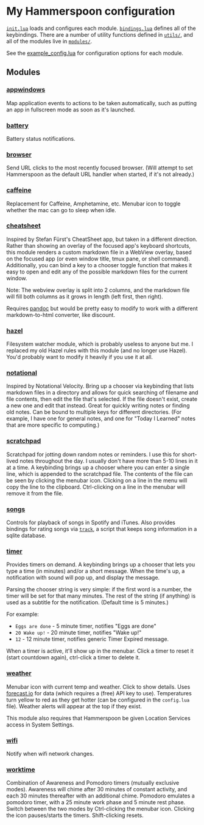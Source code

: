 
# My Hammerspoon configuration

[`init.lua`](.hammerspoon/init.lua) loads and configures each module. [`bindings.lua`](.hammerspoon/bindings.lua) defines all of the keybindings. There are a number of utility functions defined in [`utils/`](.hammerspoon/utils), and all of the modules live in [`modules/`](.hammerspoon/modules).

See the [example_config.lua](.hammerspoon/example_config.lua) for configuration options for each module.

## Modules

### [appwindows](.hammerspoon/modules/appwindows.lua)

Map application events to actions to be taken automatically, such as putting an app in fullscreen mode as soon as it's launched.

### [battery](.hammerspoon/modules/battery.lua)

Battery status notifications.

### [browser](.hammerspoon/modules/browser.lua)

Send URL clicks to the most recently focused browser. (Will attempt to set Hammerspoon as the default URL handler when started, if it's not already.)

### [caffeine](.hammerspoon/modules/caffeine.lua)

Replacement for Caffeine, Amphetamine, etc. Menubar icon to toggle whether the mac can go to sleep when idle.

### [cheatsheet](.hammerspoon/modules/cheatsheet.lua)

Inspired by Stefan Fürst's CheatSheet app, but taken in a different direction. Rather than showing an overlay of the focused app's keyboard shortcuts, this module renders a custom markdown file in a WebView overlay, based on the focused app (or even window title, tmux pane, or shell command). Additionally, you can bind a key to a chooser toggle function that makes it easy to open and edit any of the possible markdown files for the current window.

Note: The webview overlay is split into 2 columns, and the markdown file will fill both columns as it grows in length (left first, then right).

Requires [pandoc](http://pandoc.org/) but would be pretty easy to modify to work with a different markdown-to-html converter, like discount.

### [hazel](.hammerspoon/modules/hazel.lua)

Filesystem watcher module, which is probably useless to anyone but me. I replaced my old Hazel rules with this module (and no longer use Hazel). You'd probably want to modify it heavily if you use it at all.

### [notational](.hammerspoon/modules/notational.lua)

Inspired by Notational Velocity. Bring up a chooser via keybinding that lists markdown files in a directory and allows for quick searching of filename and file contents, then edit the file that's selected. If the file doesn't exist, create a new one and edit that instead. Great for quickly writing notes or finding old notes. Can be bound to multiple keys for different directories. (For example, I have one for general notes, and one for "Today I Learned" notes that are more specific to computing.)

### [scratchpad](.hammerspoon/modules/scratchpad.lua)

Scratchpad for jotting down random notes or reminders. I use this for short-lived notes throughout the day. I usually don't have more than 5-10 lines in it at a time. A keybinding brings up a chooser where you can enter a single line, which is appended to the scratchpad file. The contents of the file can be seen by clicking the menubar icon. Clicking on a line in the menu will copy the line to the clipboard. Ctrl-clicking on a line in the menubar will remove it from the file.

### [songs](.hammerspoon/modules/songs.lua)

Controls for playback of songs in Spotify and iTunes. Also provides bindings for rating songs via [`track`](bin/track), a script that keeps song information in a sqlite database.

### [timer](.hammerspoon/modules/timer.lua)

Provides timers on demand. A keybinding brings up a chooser that lets you type a time (in minutes) and/or a short message. When the time's up, a notification with sound will pop up, and display the message.

Parsing the chooser string is very simple: if the first word is a number, the timer will be set for that many minutes. The rest of the string (if anything) is used as a subtitle for the notification. (Default time is 5 minutes.)

For example:

* `Eggs are done` - 5 minute timer, notifies "Eggs are done"
* `20 Wake up!` - 20 minute timer, notifies "Wake up!"
* `12` - 12 minute timer, notifies generic Timer Expired message.

When a timer is active, it'll show up in the menubar. Click a timer to reset it (start countdown again), ctrl-click a timer to delete it.

### [weather](.hammerspoon/modules/weather.lua)

Menubar icon with current temp and weather. Click to show details. Uses [forecast.io](http://forecast.io) for data (which requires a (free) API key to use). Temperatures turn yellow to red as they get hotter (can be configured in the `config.lua` file). Weather alerts will appear at the top if they exist.

This module also requires that Hammerspoon be given Location Services access in System Settings.

### [wifi](.hammerspoon/modules/wifi.lua)

Notify when wifi network changes.

### [worktime](.hammerspoon/modules/worktime.lua)

Combination of Awareness and Pomodoro timers (mutually exclusive modes). Awareness will chime after 30 minutes of constant activity, and each 30 minutes thereafter with an additional chime. Pomodoro emulates a pomodoro timer, with a 25 minute work phase and 5 minute rest phase. Switch between the two modes by Ctrl-clicking the menubar icon. Clicking the icon pauses/starts the timers. Shift-clicking resets.
